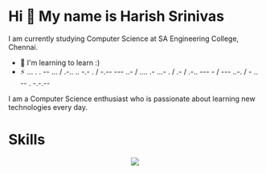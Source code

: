Hi 👋 My name is Harish Srinivas
=================================

I am currently studying Computer Science at SA Engineering College, Chennai.
*   🧠 I'm learning to learn :)
*   ⚡ ... . . -- ... / .-.. .. -.- . / -.-- --- ..- / .... .- ...- . / .- / .-.. --- - / --- ..-. / - .. -- . -.-.--

I am a Computer Science enthusiast who is passionate about learning new technologies every day.

# Skills

<p align="center">
  <a href="https://harishsrinivas.netlify.app">
    <img src="https://skillicons.dev/icons?i=python,c,html,js,tailwindss,react" />
  </a>
</p>

